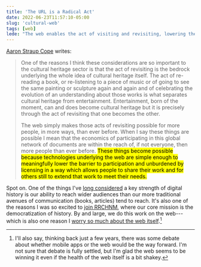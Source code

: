 ```yaml
---
title: 'The URL is a Radical Act'
date: 2022-06-23T11:57:10-05:00
slug: 'cultural-web'
tags: [web]
lede: "The web enables the act of visiting and revisiting, lowering the barriers of participation."
---
```


[Aaron Straup Cope](https://www.aaronland.info/weblog/2022/06/17/expectations/#usf) writes:

> One of the reasons I think these considerations are so important to the cultural heritage sector is that the act of revisiting is the bedrock underlying the whole idea of cultural heritage itself. The act of re-reading a book, or re-listening to a piece of music or of going to see the same painting or sculpture again and again and of celebrating the evolution of an understanding about those works is what separates cultural heritage from entertainment. Entertainment, born of the moment, can and does become cultural heritage but it is precisely through the act of revisiting that one becomes the other.
> 
> The web simply makes those acts of revisiting possible for more people, in more ways, than ever before. When I say these things are possible I mean that the economics of participating in this global network of documents are within the reach of, if not everyone, then more people than ever before. <mark>These things become possible because technologies underlying the web are simple enough to meaningfully lower the barrier to participation and unburdened by licensing in a way which allows people to share their work and for others still to extend that work to meet their needs.</mark>

Spot on. One of the things I've [long considered](https://jasonheppler.org/2008/11/08/open-source-scholarship-and-why-history-should-be-open-source/) a key strength of digital history is our ability to reach wider audiences than our more traditional avenues of communication (books, articles) tend to reach. It's also one of the reasons I was so excited to [join RRCHNM](https://jasonheppler.org/2021/05/17/new-role-chmn/), where our core mission is the democratization of history. By and large, we do this work on the web---which is also one reason I [worry so much about the web itself](https://jasonheppler.org/2017/07/05/standing-up-for-net-neutrality/).[^1]

[^1]: I'll also say, thinking back just a few years, there was some debate about whether mobile apps or the web would be the way forward. I'm not sure that debate is fully settled, but I'm glad the web seems to be winning it even if the health of the web itself is a bit shakey.